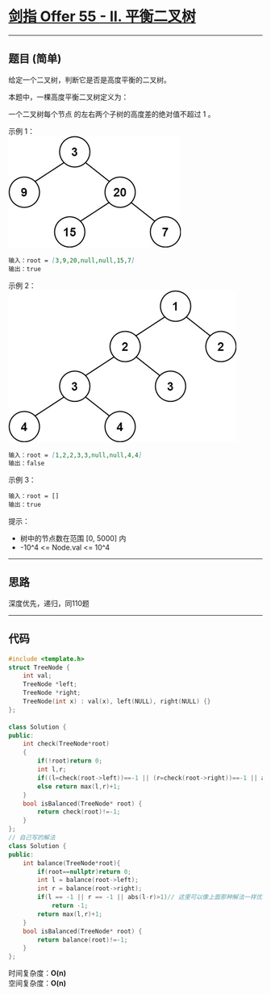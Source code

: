 # [剑指 Offer 55 - II. 平衡二叉树](https://leetcode.cn/problems/balanced-binary-tree/description/)

---

## 题目 (简单)

给定一个二叉树，判断它是否是高度平衡的二叉树。  

本题中，一棵高度平衡二叉树定义为：  

一个二叉树每个节点 的左右两个子树的高度差的绝对值不超过 1 。  

示例 1：  
![Alt text](https://github.com/yang-yang-o-o/CodingNotes/blob/main/Coding/asset/offer_55_1.png)  

```markdown
输入：root = [3,9,20,null,null,15,7]
输出：true
```

示例 2：  
![Alt text](https://github.com/yang-yang-o-o/CodingNotes/blob/main/Coding/asset/offer_55_2.png)

```markdown
输入：root = [1,2,2,3,3,null,null,4,4]
输出：false
```

示例 3：  

```markdown
输入：root = []
输出：true
```

提示：  

- 树中的节点数在范围 [0, 5000] 内
- -10^4 <= Node.val <= 10^4

---

## 思路

深度优先，递归，同110题

---

## 代码

```C++
#include <template.h>
struct TreeNode {
    int val;
    TreeNode *left;
    TreeNode *right;
    TreeNode(int x) : val(x), left(NULL), right(NULL) {}
};

class Solution {
public:
    int check(TreeNode*root)
    {
        if(!root)return 0;
        int l,r;
        if((l=check(root->left))==-1 || (r=check(root->right))==-1 || abs(l-r)>1)return -1;
        else return max(l,r)+1;
    }
    bool isBalanced(TreeNode* root) {
        return check(root)!=-1;
    }
};
// 自己写的解法
class Solution {
public:
    int balance(TreeNode*root){
        if(root==nullptr)return 0;
        int l = balance(root->left);
        int r = balance(root->right);
        if(l == -1 || r == -1 || abs(l-r)>1)// 这里可以像上面那种解法一样优化
            return -1;
        return max(l,r)+1;
    }
    bool isBalanced(TreeNode* root) {
        return balance(root)!=-1;        
    }
};
```

时间复杂度：**O(n)**  
空间复杂度：**O(n)**
